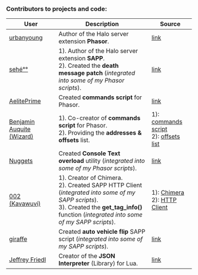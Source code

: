 ### Contributors to projects and code:

| User                                                                | Description                                                                                                                                                                                        | Source                                                                                                                                                                            |
|---------------------------------------------------------------------|----------------------------------------------------------------------------------------------------------------------------------------------------------------------------------------------------|-----------------------------------------------------------------------------------------------------------------------------------------------------------------------------------|
| [urbanyoung](https://github.com/urbanyoung)                         | Author of the Halo server extension **Phasor**.                                                                                                                                                    | [link](https://github.com/urbanyoung/Phasor)                                                                                                                                      |
| [sehé°°](http://halo.isimaginary.com/forum/user-1.html)             | 1). Author of the Halo server extension **SAPP**.<br>2). Created the **death message patch** (_integrated into some of my Phasor scripts_).                                                        | [link](http://halo.isimaginary.com/forum/user-1.html)                                                                                                                             |
| [AelitePrime](http://phasor.proboards.com/user/37)                  | Created **commands script** for Phasor.                                                                                                                                                            | [link](http://pastebin.com/gHiz0A51)                                                                                                                                              |
| [Benjamin Auquite (Wizard)](https://github.com/th3w1zard1)          | 1). Co-creator of **commands script** for Phasor.<br/>2). Providing the **addresses & offsets** list.                                                                                              | 1): [commands script](http://pastebin.com/gHiz0A51) <br/>2): [offsets list](https://pastebin.com/z4eqrjVN)                                                                        |
| [Nuggets](http://phasor.proboards.com/user/36)                      | Created **Console Text overload** utility (_integrated into some of my Phasor scripts_).                                                                                                           | [link](http://pastebin.com/1dtn0DiM)                                                                                                                                              |
| [002 (Kavawuvi)](https://github.com/SnowyMouse)                     | 1). Creator of Chimera.<br/>2). Created SAPP HTTP Client (_integrated into some of my SAPP scripts_).<br/>3). Created the **get_tag_info()** function (_integrated into some of my SAPP scripts_). | 1): [Chimera](https://opencarnage.net/index.php?/forum/78-chimera-general/) <br/>2): [HTTP Client](https://opencarnage.net/index.php?/topic/5998-sapp-http-client/#comment-82077) |
| [giraffe](https://opencarnage.net/index.php?/profile/1463-giraffe/) | Created **auto vehicle flip** SAPP script (_integrated into some of my SAPP scripts_).                                                                                                             | [link](https://opencarnage.net/index.php?/topic/6251-auto-vehicle-flip/)                                                                                                          |
| [Jeffrey Friedl](http://regex.info/blog/)                           | Creator of the **JSON Interpreter** (Library) for Lua.                                                                                                                                             | [link](http://regex.info/blog/lua/json)                                                                                                                                           |